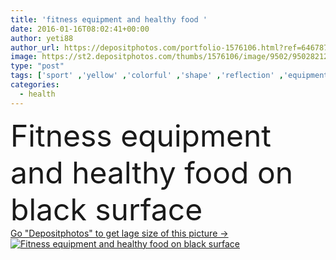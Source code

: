 ```yaml
---
title: 'fitness equipment and healthy food '
date: 2016-01-16T08:02:41+00:00
author: yeti88
author_url: https://depositphotos.com/portfolio-1576106.html?ref=64678756
image: https://st2.depositphotos.com/thumbs/1576106/image/9502/95028212/api_thumb_450.jpg?forcejpeg=true
type: "post"
tags: ['sport' ,'yellow' ,'colorful' ,'shape' ,'reflection' ,'equipment' ,'fresh' ,'water' ,'orange' ,'health' ,'healthy' ,'food' ,'steel' ,'diet' ,'fruit' ,'juicy' ,'power' ,'eating' ,'nutrition' ,'hand' ,'vitamin' ,'measure' ,'weight' ,'grip' ,'Dieting' ,'fat' ,'fit' ,'fitness' ,'tape' ,'gym' ,'exercise' ,'strength' ,'gear' ,'bodybuilding' ,'muscle' ,'pumping' ,'loss' ,'slim' ,'firm' ,'dumbbell' ,'workout' ]
categories: 
  - health
---
```

<div aling="center">
            <font size="60"> Fitness equipment and healthy food on black surface</font>   
</div>
<div>
    <a href='https://st2.depositphotos.com/thumbs/1576106/image/9502/95028212/api_thumb_450.jpg?forcejpeg=true?ref=64678756' target=_blank > Go "Depositphotos" to get lage size of this picture ->
        <img href='https://st2.depositphotos.com/thumbs/1576106/image/9502/95028212/api_thumb_450.jpg?forcejpeg=true?ref=64678756' src='https://st2.depositphotos.com/1576106/9502/i/950/depositphotos_95028212-stock-photo-fitness-equipment-and-healthy-food.jpg?forcejpeg=true' alt='Fitness equipment and healthy food on black surface' >
    </a>
</div>
